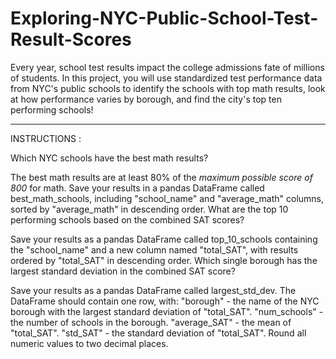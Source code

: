 # Exploring-NYC-Public-School-Test-Result-Scores

Every year, school test results impact the college admissions fate of millions of students.
In this project, you will use standardized test performance data from NYC's public schools to identify the schools with top math results, look at how performance varies by borough, and find the city's top ten performing schools!

---

INSTRUCTIONS :

Which NYC schools have the best math results?

The best math results are at least 80% of the *maximum possible score of 800* for math.
Save your results in a pandas DataFrame called best_math_schools, including "school_name" and "average_math" columns, sorted by "average_math" in descending order.
What are the top 10 performing schools based on the combined SAT scores?

Save your results as a pandas DataFrame called top_10_schools containing the "school_name" and a new column named "total_SAT", with results ordered by "total_SAT" in descending order.
Which single borough has the largest standard deviation in the combined SAT score?

Save your results as a pandas DataFrame called largest_std_dev.
The DataFrame should contain one row, with:
"borough" - the name of the NYC borough with the largest standard deviation of "total_SAT".
"num_schools" - the number of schools in the borough.
"average_SAT" - the mean of "total_SAT".
"std_SAT" - the standard deviation of "total_SAT".
Round all numeric values to two decimal places.
